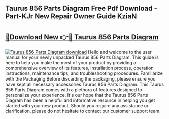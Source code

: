 ## Taurus 856 Parts Diagram Free Pdf Download - Part-KJr New Repair Owner Guide KziaN

# <h2><a href="http://dfunamj.blite.top/?on=Taurus+856+Parts+Diagram">🔗Download New 👉🔴 Taurus 856 Parts Diagram</a></h2>

[![Taurus 856 Parts Diagram download](https://i.imgur.com/lujVjoI.png)](http://dfunamj.blite.top/?on=Taurus+856+Parts+Diagram)
Hello and welcome to the user manual for your newly unpacked Taurus 856 Parts Diagram. This guide is here to help you make the most of your product by providing a comprehensive overview of its features, installation process, operation instructions, maintenance tips, and troubleshooting procedures. Familiarize with the Packaging Before discarding the packaging, please ensure you have kept all necessary accessories Taurus 856 Parts Diagram. This Taurus 856 Parts Diagram comes with a plethora of features designed to personalize your experience. It's our hope that the Taurus 856 Parts Diagram has been a helpful and informative resource in helping you get started with your new product. Should you require any assistance or clarification, please do not hesitate to contact our customer support team.
